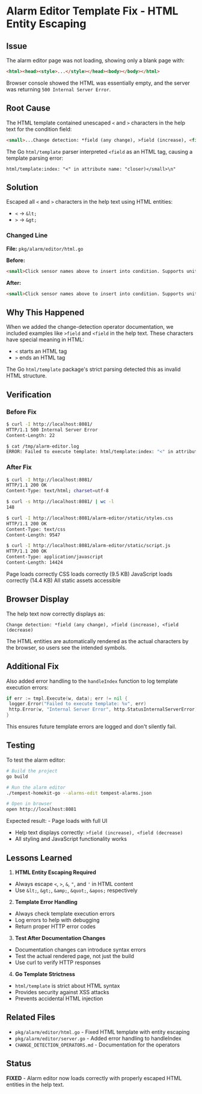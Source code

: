 # Alarm Editor Template Fix - HTML Entity Escaping

## Issue
The alarm editor page was not loading, showing only a blank page with:
```html
<html><head><style>...</style></head><body></body></html>
```

Browser console showed the HTML was essentially empty, and the server was returning `500 Internal Server Error`.

## Root Cause
The HTML template contained unescaped `<` and `>` characters in the help text for the condition field:

```html
<small>...Change detection: *field (any change), >field (increase), <field (decrease)...</small>
```

The Go `html/template` parser interpreted `<field` as an HTML tag, causing a template parsing error:
```
html/template:index: "<" in attribute name: "closer)</small>\n"
```

## Solution
Escaped all `<` and `>` characters in the help text using HTML entities:
- `<` → `&lt;`
- `>` → `&gt;`

### Changed Line
**File:** `pkg/alarm/editor/html.go`

**Before:**
```html
<small>Click sensor names above to insert into condition. Supports units: 80F or 26.7C (temp), 25mph or 11.2m/s (wind). Change detection: *field (any change), >field (increase), <field (decrease). Examples: temperature > 85F, *lightning_count (any strike), >rain_rate (rain increasing), <lightning_distance (lightning closer)</small>
```

**After:**
```html
<small>Click sensor names above to insert into condition. Supports units: 80F or 26.7C (temp), 25mph or 11.2m/s (wind). Change detection: *field (any change), &gt;field (increase), &lt;field (decrease). Examples: temperature &gt; 85F, *lightning_count (any strike), &gt;rain_rate (rain increasing), &lt;lightning_distance (lightning closer)</small>
```

## Why This Happened
When we added the change-detection operator documentation, we included examples like `>field` and `<field` in the help text. These characters have special meaning in HTML:
- `<` starts an HTML tag
- `>` ends an HTML tag

The Go `html/template` package's strict parsing detected this as invalid HTML structure.

## Verification

### Before Fix
```bash
$ curl -I http://localhost:8081/
HTTP/1.1 500 Internal Server Error
Content-Length: 22

$ cat /tmp/alarm-editor.log
ERROR: Failed to execute template: html/template:index: "<" in attribute name: "closer)</small>
```

### After Fix
```bash
$ curl -I http://localhost:8081/
HTTP/1.1 200 OK
Content-Type: text/html; charset=utf-8

$ curl -s http://localhost:8081/ | wc -l
148

$ curl -I http://localhost:8081/alarm-editor/static/styles.css
HTTP/1.1 200 OK
Content-Type: text/css
Content-Length: 9547

$ curl -I http://localhost:8081/alarm-editor/static/script.js
HTTP/1.1 200 OK
Content-Type: application/javascript
Content-Length: 14424
```

Page loads correctly
CSS loads correctly (9.5 KB)
JavaScript loads correctly (14.4 KB)
All static assets accessible

## Browser Display
The help text now correctly displays as:
```
Change detection: *field (any change), >field (increase), <field (decrease)
```

The HTML entities are automatically rendered as the actual characters by the browser, so users see the intended symbols.

## Additional Fix
Also added error handling to the `handleIndex` function to log template execution errors:

```go
if err := tmpl.Execute(w, data); err != nil {
 logger.Error("Failed to execute template: %v", err)
 http.Error(w, "Internal Server Error", http.StatusInternalServerError)
}
```

This ensures future template errors are logged and don't silently fail.

## Testing
To test the alarm editor:
```bash
# Build the project
go build

# Run the alarm editor
./tempest-homekit-go --alarms-edit tempest-alarms.json

# Open in browser
open http://localhost:8081
```

Expected result: - Page loads with full UI
- Help text displays correctly: `>field (increase), <field (decrease)`
- All styling and JavaScript functionality works

## Lessons Learned

1. **HTML Entity Escaping Required**
 - Always escape `<`, `>`, `&`, `"`, and `'` in HTML content
 - Use `&lt;`, `&gt;`, `&amp;`, `&quot;`, `&apos;` respectively

2. **Template Error Handling**
 - Always check template execution errors
 - Log errors to help with debugging
 - Return proper HTTP error codes

3. **Test After Documentation Changes**
 - Documentation changes can introduce syntax errors
 - Test the actual rendered page, not just the build
 - Use curl to verify HTTP responses

4. **Go Template Strictness**
 - `html/template` is strict about HTML syntax
 - Provides security against XSS attacks
 - Prevents accidental HTML injection

## Related Files
- `pkg/alarm/editor/html.go` - Fixed HTML template with entity escaping
- `pkg/alarm/editor/server.go` - Added error handling to handleIndex
- `CHANGE_DETECTION_OPERATORS.md` - Documentation for the operators

## Status
**FIXED** - Alarm editor now loads correctly with properly escaped HTML entities in the help text.
